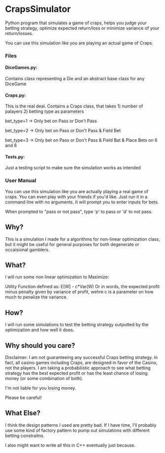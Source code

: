 # CrapsSimulator
Python program that simulates a game of craps, helps you judge your betting strategy, optimize expected return/loss or minimize variance of your return/losses.

You can use this simulation like you are playing an actual game of Craps.

### Files
#### DiceGames.py:
Contains class representing a Die and an abstract base class for any DiceGame

#### Craps.py: 
This is the real deal. Contains a Craps class, that takes 1) number of palayers 2) betting type as parameters

bet_type=1 -> Only bet on Pass or Don't Pass

bet_type=2 -> Only bet on Pass or Don't Pass & Field Bet

bet_type=3 -> Only bet on Pass or Don't Pass & Field Bat & Place Bets on 6 and 8

#### Tests.py: 
Just a testing script to make sure the simulation works as intended

### User Manual
You can use this simulation like you are actually playing a real game of craps. You can even play with your friends if you'd like.
Just run it in a command line with no arguments. It will prompt you to enter inputs for bets.

When prompted to "pass or not pass", type 'p' to pass or 'd' to not pass.

## Why?
This is a simulation I made for a algorithms for non-linear optimization class, but it might be useful for general purposes for both degenerate or occaisional gamblers.

## What?
I will run some non linear optimization to Maximize:

Utility Function defined as: 
E[W] - c*Var(W)
Or in words, the expected profit minus penalty given by variance of profit, wehre c is a parameter on how much to penalize the variance.

## How?
I will run some simulations to test the betting strategy outputted by the optimization and how well it does.

## Why should you care?
Disclaimer:
I am not guaranteeing any successful Craps betting strategy. In fact, all casino games including Craps, are designed in favor of the Casino, not the players. I am taking a probabilistic approach to see what betting strategy has the best expected profit or has the least chance of losing money (or some combination of both).

I'm not liable for you losing money.

Please be careful!

## What Else?
I think the design patterns I used are pretty bad. If I have time, I'll probably use some kind of factory pattern to pump out simulations with different betting constraitns.

I also might want to write all this in C++ eventually just because.
